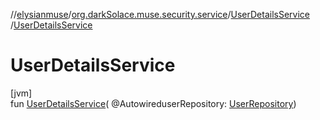 //[elysianmuse](../../../index.md)/[org.darkSolace.muse.security.service](../index.md)/[UserDetailsService](index.md)
/[UserDetailsService](-user-details-service.md)

# UserDetailsService

[jvm]\
fun [UserDetailsService](-user-details-service.md)(
@AutowireduserRepository: [UserRepository](../../org.darkSolace.muse.user.repository/-user-repository/index.md))
